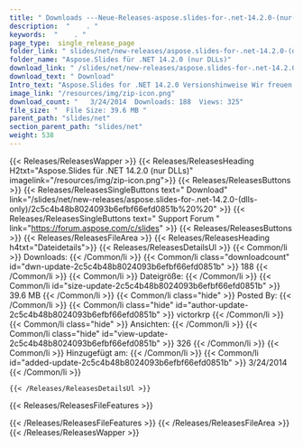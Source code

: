 ```yaml
---
title: " Downloads ---Neue-Releases-aspose.slides-for-.net-14.2.0-(nur-dlls) . "
description:  "    . " 
keywords:  "    . " 
page_type:  single_release_page
folder_link: " slides/net/new-releases/aspose.slides-for-.net-14.2.0-(dlls-only)/"
folder_name: "Aspose.Slides für .NET 14.2.0 (nur DLLs)"
download_link: " /slides/net/new-releases/aspose.slides-for-.net-14.2.0-(dlls-only)/2c5c4b48b8024093b6efbf66efd0851b"
download_text: " Download"
Intro_text: "Aspose.Slides for .NET 14.2.0 Versionshinweise Wir freuen uns, die Veröffentlichung von ..."
image_link: "/resources/img/zip-icon.png"
download_count: "   3/24/2014  Downloads: 188  Views: 325"
file_size: "  File Size: 39.6 MB "
parent_path: "slides/net"
section_parent_path: "slides/net"
weight: 538
---
```


{{< Releases/ReleasesWapper >}}
  {{< Releases/ReleasesHeading H2txt="Aspose.Slides für .NET 14.2.0 (nur DLLs)" imagelink="/resources/img/zip-icon.png">}}
  {{< Releases/ReleasesButtons >}}
    {{< Releases/ReleasesSingleButtons text=" Download" link="/slides/net/new-releases/aspose.slides-for-.net-14.2.0-(dlls-only)/2c5c4b48b8024093b6efbf66efd0851b%20%20" >}}
    {{< Releases/ReleasesSingleButtons text=" Support Forum " link="https://forum.aspose.com/c/slides" >}}
  {{< Releases/ReleasesButtons >}}
  {{< Releases/ReleasesFileArea >}}
    {{< Releases/ReleasesHeading h4txt="Dateidetails">}}
    {{< Releases/ReleasesDetailsUl >}}
            {{< Common/li >}} Downloads: {{< /Common/li >}}
      {{< Common/li class="downloadcount" id="dwn-update-2c5c4b48b8024093b6efbf66efd0851b" >}} 188 {{< /Common/li >}}
      {{< Common/li >}} Dateigröße: {{< /Common/li >}}
      {{< Common/li id="size-update-2c5c4b48b8024093b6efbf66efd0851b" >}} 39.6 MB {{< /Common/li >}} 
      {{< Common/li  class="hide" >}} Posted By: {{< /Common/li >}} 
      {{< Common/li class="hide" id="author-update-2c5c4b48b8024093b6efbf66efd0851b" >}} victorkrp {{< /Common/li >}}
      {{< Common/li class="hide" >}} Ansichten: {{< /Common/li >}}
      {{< Common/li class="hide" id="view-update-2c5c4b48b8024093b6efbf66efd0851b" >}} 326 {{< /Common/li >}}
      {{< Common/li >}} Hinzugefügt am: {{< /Common/li >}}
      {{< Common/li id="added-update-2c5c4b48b8024093b6efbf66efd0851b" >}} 3/24/2014 {{< /Common/li >}} 

    {{< /Releases/ReleasesDetailsUl >}}

  {{< Releases/ReleasesFileFeatures >}}
      
  {{< /Releases/ReleasesFileFeatures >}}
 {{< /Releases/ReleasesFileArea >}}
{{< /Releases/ReleasesWapper >}}



